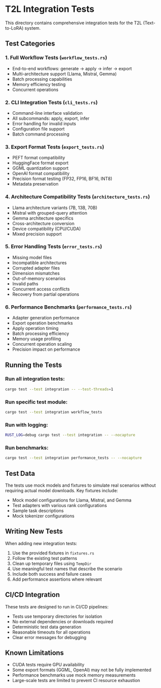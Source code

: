 # T2L Integration Tests

This directory contains comprehensive integration tests for the T2L (Text-to-LoRA) system.

## Test Categories

### 1. Full Workflow Tests (`workflow_tests.rs`)
- End-to-end workflows: generate → apply → infer → export
- Multi-architecture support (Llama, Mistral, Gemma)
- Batch processing capabilities
- Memory efficiency testing
- Concurrent operations

### 2. CLI Integration Tests (`cli_tests.rs`)
- Command-line interface validation
- All subcommands: apply, export, infer
- Error handling for invalid inputs
- Configuration file support
- Batch command processing

### 3. Export Format Tests (`export_tests.rs`)
- PEFT format compatibility
- HuggingFace format export
- GGML quantization support
- OpenAI format compatibility
- Precision format testing (FP32, FP16, BF16, INT8)
- Metadata preservation

### 4. Architecture Compatibility Tests (`architecture_tests.rs`)
- Llama architecture variants (7B, 13B, 70B)
- Mistral with grouped-query attention
- Gemma architecture specifics
- Cross-architecture conversion
- Device compatibility (CPU/CUDA)
- Mixed precision support

### 5. Error Handling Tests (`error_tests.rs`)
- Missing model files
- Incompatible architectures
- Corrupted adapter files
- Dimension mismatches
- Out-of-memory scenarios
- Invalid paths
- Concurrent access conflicts
- Recovery from partial operations

### 6. Performance Benchmarks (`performance_tests.rs`)
- Adapter generation performance
- Export operation benchmarks
- Apply operation timing
- Batch processing efficiency
- Memory usage profiling
- Concurrent operation scaling
- Precision impact on performance

## Running the Tests

### Run all integration tests:
```bash
cargo test --test integration -- --test-threads=1
```

### Run specific test module:
```bash
cargo test --test integration workflow_tests
```

### Run with logging:
```bash
RUST_LOG=debug cargo test --test integration -- --nocapture
```

### Run benchmarks:
```bash
cargo test --test integration performance_tests -- --nocapture
```

## Test Data

The tests use mock models and fixtures to simulate real scenarios without requiring actual model downloads. Key fixtures include:

- Mock model configurations for Llama, Mistral, and Gemma
- Test adapters with various rank configurations
- Sample task descriptions
- Mock tokenizer configurations

## Writing New Tests

When adding new integration tests:

1. Use the provided fixtures in `fixtures.rs`
2. Follow the existing test patterns
3. Clean up temporary files using `TempDir`
4. Use meaningful test names that describe the scenario
5. Include both success and failure cases
6. Add performance assertions where relevant

## CI/CD Integration

These tests are designed to run in CI/CD pipelines:

- Tests use temporary directories for isolation
- No external dependencies or downloads required
- Deterministic test data generation
- Reasonable timeouts for all operations
- Clear error messages for debugging

## Known Limitations

- CUDA tests require GPU availability
- Some export formats (GGML, OpenAI) may not be fully implemented
- Performance benchmarks use mock memory measurements
- Large-scale tests are limited to prevent CI resource exhaustion